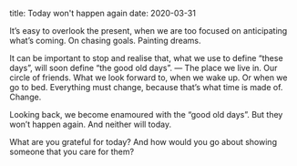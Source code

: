 title: Today won't happen again
date: 2020-03-31

It’s easy to overlook the present, when we are too focused on anticipating what’s coming. On chasing goals. Painting dreams.

It can be important to stop and realise that, what we use to define “these days”, will soon define “the good old days”. — The place we live in. Our circle of friends. What we look forward to, when we wake up. Or when we go to bed. Everything must change, because that’s what time is made of. Change.

Looking back, we become enamoured with the “good old days”. But they won’t happen again. And neither will today.

What are you grateful for today? And how would you go about showing someone that you care for them?